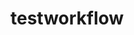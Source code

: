 <!--
SPDX-FileCopyrightText: 2023 ClayStan

SPDX-License-Identifier: GPL-3.0-only
-->

# testworkflow

